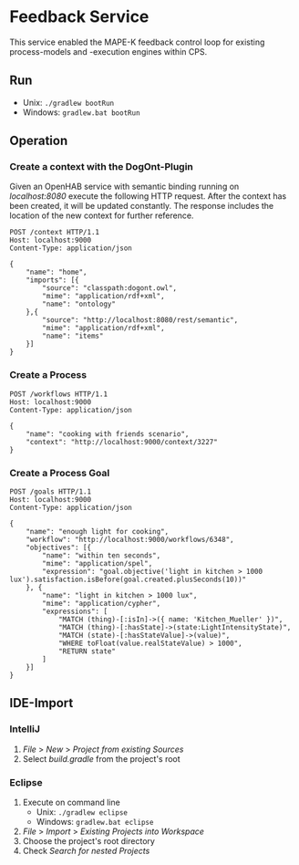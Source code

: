 # Feedback Service

This service enabled the MAPE-K feedback control loop for existing process-models and -execution engines within CPS.

## Run

* Unix: ```./gradlew bootRun``` 
* Windows: ```gradlew.bat bootRun```

## Operation

### Create a context with the DogOnt-Plugin

Given an OpenHAB service with semantic binding running on *localhost:8080* execute the following HTTP request.
After the context has been created, it will be updated constantly.
The response includes the location of the new context for further reference.

```
POST /context HTTP/1.1
Host: localhost:9000
Content-Type: application/json

{
    "name": "home",
    "imports": [{
        "source": "classpath:dogont.owl",
        "mime": "application/rdf+xml",
        "name": "ontology"
    },{
        "source": "http://localhost:8080/rest/semantic",
        "mime": "application/rdf+xml",
        "name": "items"
    }]
} 
```

### Create a Process

```
POST /workflows HTTP/1.1
Host: localhost:9000
Content-Type: application/json

{
    "name": "cooking with friends scenario",
    "context": "http://localhost:9000/context/3227"
}
```

### Create a Process Goal

```
POST /goals HTTP/1.1
Host: localhost:9000
Content-Type: application/json

{
    "name": "enough light for cooking",
    "workflow": "http://localhost:9000/workflows/6348",
    "objectives": [{
        "name": "within ten seconds",
        "mime": "application/spel",
        "expression": "goal.objective('light in kitchen > 1000 lux').satisfaction.isBefore(goal.created.plusSeconds(10))"
    }, {
        "name": "light in kitchen > 1000 lux",
        "mime": "application/cypher",
        "expressions": [
            "MATCH (thing)-[:isIn]->({ name: 'Kitchen_Mueller' })",
            "MATCH (thing)-[:hasState]->(state:LightIntensityState)",
            "MATCH (state)-[:hasStateValue]->(value)",
            "WHERE toFloat(value.realStateValue) > 1000",
            "RETURN state"
        ]
    }]
}
```

## IDE-Import

### IntelliJ

1. *File* > *New* > *Project from existing Sources*
2. Select *build.gradle* from the project's root

### Eclipse

1. Execute on command line
    * Unix: ```./gradlew eclipse```
    * Windows: ```gradlew.bat eclipse```
2. *File* > *Import* > *Existing Projects into Workspace*
3. Choose the project's root directory
4. Check *Search for nested Projects*
